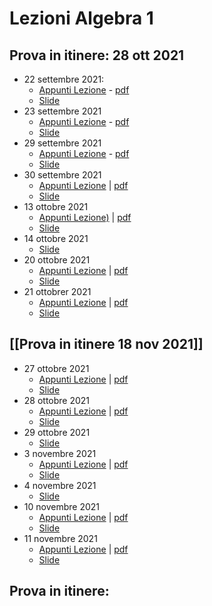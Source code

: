 # Lezioni Algebra 1

## Prova in itinere: 28 ott 2021
- 22 settembre 2021:
	- [Appunti Lezione](20210922856%20(22%20set%202021).md)  - [pdf](202109220856.pdf)
	- [Slide](Algebra%201%20-%20Slides%20Lezione%201%20(20210922)%20-%20Alessandro%20Ardizzoni.pdf)
- 23 settembre 2021
	- [Appunti Lezione](202109231430%20(23%20set%202021).md) - [pdf](202109231430.pdf)
	- [Slide](Algebra%201%20-%20Slides%20Lezione%202%20(20210923)%20-%20Alessandro%20Ardizzoni.pdf)
- 29 settembre 2021
	- [Appunti Lezione](202109290830%20(29%20set%202021).md) - [pdf](202109290830.pdf)
	- [Slide](reference%20manager/Scolastici/Alessandro%20Ardizzoni/Algebra%201%20-%20Slides%20Lezione%203%20(20210929)%20(27)/Algebra%201%20-%20Slides%20Lezione%203%20(20210929)%20-%20Alessandro%20Ardizzoni.pdf)
- 30 settembre 2021
	- [Appunti Lezione](202109301430%20(30%20set%202021).md) | [pdf](202109301430.pdf)
	- [Slide](Algebra%201%20-%20Slides%20Lezione%204%20(20210930)%20-%20Alessandro%20Ardizzoni.pdf)
- 13 ottobre 2021
	- [Appunti Lezione)](202110130845%20(13%20ott%202021).md) | [pdf](202110130845.pdf)
	- [Slide](Algebra%201%20-%20Slides%20Lezione%205%20(20211013)%20-%20Alessandro%20Ardizzoni.pdf)
- 14 ottobre 2021
	- [Slide](Algebra%201%20-%20Slides%20Lezione%206%20-%20Alessandro%20Ardizzoni.pdf)
- 20 ottobre 2021
	- [Appunti Lezione](20211020845%20(20%20ott%202021).md) | [pdf](202110200845.pdf)
	- [Slide](Algebra%201%20-%20Slides%20Lezione%207%20(20211020)%20-%20Alessandro%20Ardizzoni.pdf)
- 21 ottobrer 2021
	- [Appunti Lezione](202110211430%20(21%20ott%202021).md) | [pdf](202110211430.pdf)
	- [Slide](Algebra%201%20-%20Slides%20Lezione%208%20(20211021)%20-%20Alessandro%20Ardizzoni.pdf)

## [[Prova in itinere 18 nov 2021]]
- 27 ottobre 2021
	- [Appunti Lezione](202110270830%20(27%20ott%202021).md) | [pdf](202110270830.pdf)
	- [Slide](Algebra%201%20-%20Slides%20Lezione%209%20(20211027)%20-%20Alessandro%20Ardizzoni.pdf)
- 28 ottobre 2021
	- [Appunti Lezione](202110281500%20(28%20ott%202021).md) | [pdf](202110281500.pdf)
	- [Slide](Algebra%201%20-%20Slides%20Lezione%2010%20(20211028)%20-%20Alessandro%20Ardizzoni.pdf)
- 29 ottobre 2021
	- [Slide](Algebra%201%20-%20Slides%20Lezione%2011%20(20211029)%20-%20Alessandro%20Ardizzoni.pdf)
- 3 novembre 2021
	- [Appunti Lezione](202111030830%20(03%20nov%202021).md) | [pdf](202111030830.pdf)
	- [Slide](Algebra%201%20-%20Slides%20Lezione%2012%20(20211112)%20-%20Alessandro%20Ardizzoni.pdf)
- 4 novembre 2021
	- [Slide](Algebra%201%20-%20Slides%20Lezione%2013%20(20211104)%20-%20Alessandro%20Ardizzoni.pdf)
- 10 novembre 2021
	- [Appunti Lezione](202111100830%20(10%20nov%202021).md) | [pdf](202111100830.pdf)
	- [Slide](Algebra%201%20-%20Slides%20Lezione%2014%20(20211110)%20-%20Alessandro%20Ardizzoni.pdf)
- 11 novembre 2021
	- [Appunti Lezione](202111111430%20(11%20nov%202021).md) | [pdf](202111111430.pdf)
	- [Slide](Algebra%201%20-%20Slides%20Lezione%2015%20(20211111)%20-%20Alessandro%20Ardizzoni.pdf)

## Prova in itinere:
